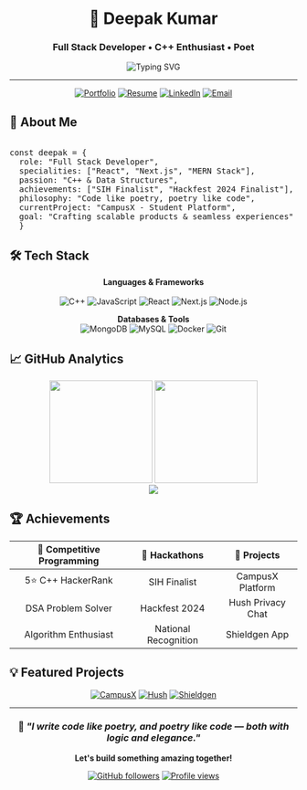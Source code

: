 <div align="center">
  
# 👋 Deepak Kumar
### Full Stack Developer • C++ Enthusiast • Poet

<img src="https://readme-typing-svg.demolab.com?font=JetBrains+Mono&weight=500&size=20&pause=1000&color=6633EE&center=true&width=500&lines=Building+scalable+web+applications;Solving+problems+with+elegant+code;Writing+poetry+%26+algorithms" alt="Typing SVG" />

</div>

---

<div align="center">

[![Portfolio](https://img.shields.io/badge/🌐_Portfolio-6633EE?style=for-the-badge&logoColor=white)](https://iqlipse.tech)
[![Resume](https://img.shields.io/badge/📄_Resume-ffffff?style=for-the-badge&color=6633EE&logoColor=white)](https://drive.google.com/file/d/1wsRYh9k6rZ3vcrGOm19NEFIii2r0sFbF/view?usp=sharing)
[![LinkedIn](https://img.shields.io/badge/💼_LinkedIn-0077B5?style=for-the-badge&logo=linkedin&logoColor=white)](https://www.linkedin.com/in/deepak2004)
[![Email](https://img.shields.io/badge/✉️_Email-6633EE?style=for-the-badge&logoColor=white)](mailto:deepaklg02@gmail.com)

</div>

## 🎯 About Me

<pre>
  
const deepak = {
  role: "Full Stack Developer",
  specialities: ["React", "Next.js", "MERN Stack"],
  passion: "C++ & Data Structures",
  achievements: ["SIH Finalist", "Hackfest 2024 Finalist"],
  philosophy: "Code like poetry, poetry like code",
  currentProject: "CampusX - Student Platform",
  goal: "Crafting scalable products & seamless experiences"
  }
</pre>


## 🛠️ Tech Stack

<div align="center">

**Languages & Frameworks**
<br/>
<br/>
![C++](https://img.shields.io/badge/C++-00599C?style=flat-square&logo=cplusplus&logoColor=white)
![JavaScript](https://img.shields.io/badge/JavaScript-F7DF1E?style=flat-square&logo=javascript&logoColor=black)
![React](https://img.shields.io/badge/React-61DAFB?style=flat-square&logo=react&logoColor=black)
![Next.js](https://img.shields.io/badge/Next.js-000000?style=flat-square&logo=nextdotjs&logoColor=white)
![Node.js](https://img.shields.io/badge/Node.js-339933?style=flat-square&logo=nodedotjs&logoColor=white)

**Databases & Tools**
<br/>
![MongoDB](https://img.shields.io/badge/MongoDB-47A248?style=flat-square&logo=mongodb&logoColor=white)
![MySQL](https://img.shields.io/badge/MySQL-4479A1?style=flat-square&logo=mysql&logoColor=white)
![Docker](https://img.shields.io/badge/Docker-2496ED?style=flat-square&logo=docker&logoColor=white)
![Git](https://img.shields.io/badge/Git-F05032?style=flat-square&logo=git&logoColor=white)

</div>

## 📈 GitHub Analytics

<div align="center">
  <img height="180em" src="https://github-readme-stats.vercel.app/api?username=iQliPsE-22&show_icons=true&theme=radical&include_all_commits=true&count_private=true&hide_border=true&bg_color=0D1117&title_color=6633EE&icon_color=6633EE&text_color=ffffff"/>
  <img height="180em" src="https://github-readme-stats.vercel.app/api/top-langs/?username=iQliPsE-22&layout=compact&theme=radical&hide_border=true&bg_color=0D1117&title_color=6633EE&text_color=ffffff"/>
</div>

<div align="center">
  <img src="https://github-readme-streak-stats.herokuapp.com/?user=iQliPsE-22&theme=radical&hide_border=true&background=0D1117&stroke=6633EE&ring=6633EE&fire=6633EE&currStreakLabel=ffffff"/>
</div>

## 🏆 Achievements

<div align="center">

| 🎯 **Competitive Programming** | 🏅 **Hackathons** | 🚀 **Projects** |
|:---:|:---:|:---:|
| 5⭐ C++ HackerRank | SIH Finalist | CampusX Platform |
| DSA Problem Solver | Hackfest 2024 | Hush Privacy Chat |
| Algorithm Enthusiast | National Recognition | Shieldgen App |

</div>

## 💡 Featured Projects

<div align="center">

[![CampusX](https://img.shields.io/badge/🎓_CampusX-Student_Platform-6633EE?style=for-the-badge)](https://campusxplace.vercel.app)
[![Hush](https://img.shields.io/badge/🔒_Hush-Privacy_Chat-ffffff?style=for-the-badge&color=6633EE)](https://github.com/iQliPsE-22)
[![Shieldgen](https://img.shields.io/badge/🛡️_Shieldgen-Safety_App-6633EE?style=for-the-badge)](https://github.com/iQliPsE-22)

</div>

---

<div align="center">

### 💭 *"I write code like poetry, and poetry like code — both with logic and elegance."*

**Let's build something amazing together!**

[![GitHub followers](https://img.shields.io/github/followers/iQliPsE-22?style=social)](https://github.com/iQliPsE-22)
[![Profile views](https://komarev.com/ghpvc/?username=iQliPsE-22&color=6633ee&style=flat-square)](https://github.com/iQliPsE-22)

</div>
